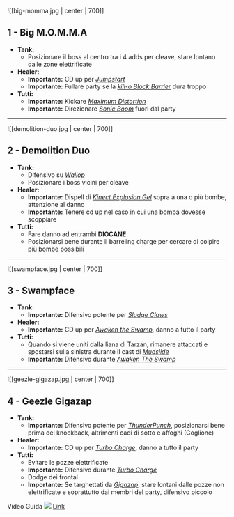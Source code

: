 
![[big-momma.jpg | center | 700]]
## 1 - Big M.O.M.M.A
- **Tank:**
	- Posizionare il boss al centro tra i 4 adds per cleave, stare lontano dalle zone elettrificate
- **Healer:**
	- **Importante:** CD up per *[Jumpstart](https://www.wowhead.com/ptr-2/spell=460158/jumpstart)*
	- **Importante:** Fullare party se la *[kill-o Block Barrier](https://www.wowhead.com/ptr-2/spell=469981)* dura troppo
- **Tutti:** 
	- **Importante:** Kickare *[Maximum Distortion](https://www.wowhead.com/ptr-2/spell=1214780)*
	- **Importante:** Direzionare *[Sonic Boom](https://www.wowhead.com/ptr-2/spell=473220)* fuori dal party

---

![[demolition-duo.jpg | center | 700]]
## 2 - Demolition Duo
- **Tank:**
	- Difensivo su *[Wallop](https://www.wowhead.com/ptr-2/spell=459799)*
	- Posizionare i boss vicini per cleave
- **Healer:** 
	- **Importante:** Dispell di *[Kinect Explosion Gel](https://www.wowhead.com/ptr-2/spell=473713)* sopra a una o più bombe, attenzione al danno
	- **Importante:** Tenere cd up nel caso in cui una bomba dovesse scoppiare
- **Tutti:** 
	- Fare danno ad entrambi **DIOCANE**
	- Posizionarsi bene durante il barreling charge per cercare di colpire più bombe possibili
---

![[swampface.jpg | center | 700]]
## 3 - Swampface
- **Tank:**
	- **Importante:** Difensivo potente per *[Sludge Claws](https://www.wowhead.com/ptr-2/spell=469478)*
- **Healer:** 
	- **Importante:** CD up per *[Awaken the Swamp](https://www.wowhead.com/ptr-2/spell=473081)*, danno a tutto il party
- **Tutti:** 
	- Quando si viene uniti dalla liana di Tarzan, rimanere attaccati e spostarsi sulla sinistra durante il cast di *[Mudslide](https://www.wowhead.com/ptr-2/spell=473114)*
	- **Importante:** Difensivo durante *[Awaken The Swamp](https://www.wowhead.com/ptr-2/spell=473081)*
---

![[geezle-gigazap.jpg | center | 700]]
## 4 - Geezle Gigazap
- **Tank:**
	- **Importante:** Difensivo potente per *[ThunderPunch](https://www.wowhead.com/ptr-2/spell=466188)*, posizionarsi bene prima del knockback, altrimenti cadi di sotto e affoghi (Coglione)
- **Healer:** 
	- **Importante:** CD up per *[Turbo Charge](https://www.wowhead.com/ptr-2/spell=465462)*, danno a tutto il party
- **Tutti:** 
	- Evitare le pozze elettrificate
	- **Importante:** Difensivo durante *[Turbo Charge](https://www.wowhead.com/ptr-2/spell=465462)*
	- Dodge dei frontal
	- **Importante:** Se targhettati da *[Gigazap](https://www.wowhead.com/ptr-2/spell=468813)*, stare lontani dalle pozze non elettrificate e soprattutto dai membri del party, difensivo piccolo


Video Guida ![](https://youtu.be/lAfqJ2VNhbk)
[Link](https://youtu.be/lAfqJ2VNhbk)